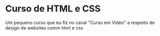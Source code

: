 # Curso de HTML e CSS
 Um pequeno curso que eu fiz no canal "Curso em Vídeo" a respeito de design de websites comm html e css
